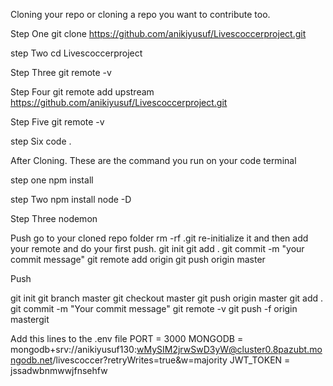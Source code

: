 Cloning  your repo or cloning a repo you want to contribute too.

Step One 
git clone https://github.com/anikiyusuf/Livescoccerproject.git 

step Two 
cd Livescoccerproject

Step Three 
git remote -v 

Step Four 
git remote add upstream https://github.com/anikiyusuf/Livescoccerproject.git

Step Five 
git remote -v

step Six 
code .


After  Cloning. These are the command you run on your code terminal 

step one
npm install

step Two
npm install node -D

Step Three 
nodemon
 


Push 
go to your cloned repo folder 
rm -rf .git
re-initialize it and then add your remote and do your first push.
git init
git add .
git commit -m "your commit message"
git remote add origin 
git push origin master 


Push 

git init 
git branch master
git checkout master
git push origin master
git add .
git commit -m "Your commit message"
git remote -v
git push -f origin mastergit 

Add this lines to the .env file 
PORT = 3000
MONGODB = mongodb+srv://anikiyusuf130:wMySIM2jrwSwD3yW@cluster0.8pazubt.mongodb.net/livescoccer?retryWrites=true&w=majority
JWT_TOKEN = jssadwbnmwwjfnsehfw
